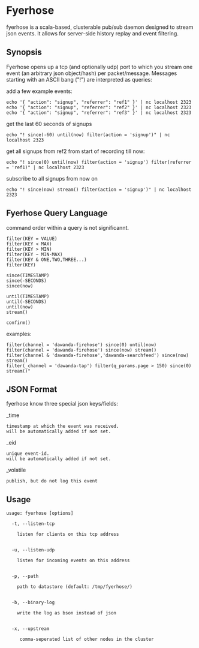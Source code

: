 Fyerhose
========

fyerhose is a scala-based, clusterable pub/sub daemon designed to stream json events. 
it allows for server-side history replay and event filtering.


Synopsis
--------

Fyerhose opens up a tcp (and optionally udp) port to which you stream
one event (an arbitrary json object/hash) per packet/message. Messages
starting with an ASCII bang ("!") are interpreted as queries:

add a few example events:

    echo '{ "action": "signup", "referrer": "ref1" }' | nc localhost 2323
    echo '{ "action": "signup", "referrer": "ref2" }' | nc localhost 2323
    echo '{ "action": "signup", "referrer": "ref3" }' | nc localhost 2323


get the last 60 seconds of signups
 
    echo "! since(-60) until(now) filter(action = 'signup')" | nc localhost 2323


get all signups from ref2 from start of recording till now:
 
    echo "! since(0) until(now) filter(action = 'signup') filter(referrer = 'ref1)" | nc localhost 2323


subscribe to all signups from now on
 
    echo "! since(now) stream() filter(action = 'signup')" | nc localhost 2323



Fyerhose Query Language
-----------------------

command order within a query is not significannt.

    filter(KEY = VALUE)
    filter(KEY < MAX)
    filter(KEY > MIN)
    filter(KEY ~ MIN-MAX)
    filter(KEY & ONE,TWO,THREE...)
    filter(KEY)

    since(TIMESTAMP)
    since(-SECONDS)
    since(now)

    until(TIMESTAMP)
    until(-SECONDS)
    until(now)
    stream()

    confirm()


examples:

    filter(channel = 'dawanda-firehose') since(0) until(now)
    filter(channel = 'dawanda-firehose') since(now) stream()
    filter(channel & 'dawanda-firehose','dawanda-searchfeed') since(now) stream()
    filter(_channel = 'dawanda-tap') filter(q_params.page > 150) since(0) stream()" 




JSON Format
-----------

fyerhose know three special json keys/fields:

  _time

    timestamp at which the event was received.
    will be automatically added if not set.


  _eid

    unique event-id. 
    will be automatically added if not set.


  _volatile

    publish, but do not log this event



Usage
-----

    usage: fyerhose [options]
      
      -t, --listen-tcp 

        listen for clients on this tcp address


      -u, --listen-udp

        listen for incoming events on this address


      -p, --path

        path to datastore (default: /tmp/fyerhose/)


      -b, --binary-log

        write the log as bson instead of json


      -x, --upstream

         comma-seperated list of other nodes in the cluster
      

